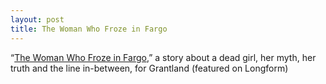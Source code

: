 ```yaml
---
layout: post
title: The Woman Who Froze in Fargo
---
```


“[The Woman Who Froze in Fargo](http://grantland.com/features/kumiko-the-treasure-hunter-fargo/),” a story about a dead girl, her myth, her truth and the line in-between, for Grantland (featured on Longform)
